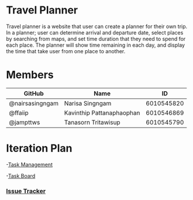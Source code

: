 # Travel Planner
Travel planner is a website that user can create a planner for their own trip. In a planner; user can determine arrival and departure date, select places by searching from maps, and set time duration that they need to spend for each place. The planner will show time remaining in each day, and display the time that take user from one place to another.

# Members
| GitHub  | Name              | ID |
|--------|-----------------------------|-------|
| @nairsasingngam   | Narisa Singngam | 6010545820 |
| @ffaiip | Kavinthip Pattanaphaophan | 6010546869 |
| @jampttws | Tanasorn Tritawisup | 6010545790 |


# Iteration Plan

-[Task Management][task]

-[Task Board][board]


### [Issue Tracker](https://github.com/narisasingngam/Travel-Planner/issues)

[board]:https://trello.com/b/wfRyjm44/work-plan/calendar/2018/10
[task]:https://trello.com/b/wfRyjm44/work-plan